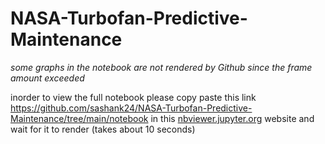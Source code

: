 # NASA-Turbofan-Predictive-Maintenance

*some graphs in the notebook are not rendered by Github since the frame amount exceeded*

inorder to view the full notebook please copy paste this link https://github.com/sashank24/NASA-Turbofan-Predictive-Maintenance/tree/main/notebook in this [nbviewer.jupyter.org](https://nbviewer.jupyter.org/) website and wait for it to render (takes about 10 seconds) 
